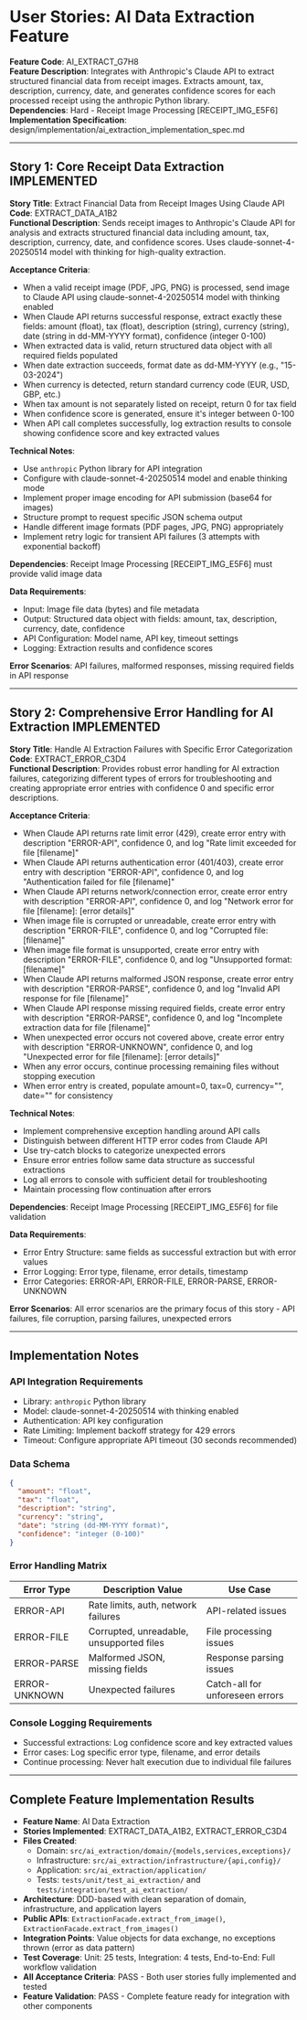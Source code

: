 # User Stories: AI Data Extraction Feature

**Feature Code**: AI_EXTRACT_G7H8  
**Feature Description**: Integrates with Anthropic's Claude API to extract structured financial data from receipt images. Extracts amount, tax, description, currency, date, and generates confidence scores for each processed receipt using the anthropic Python library.  
**Dependencies**: Hard - Receipt Image Processing [RECEIPT_IMG_E5F6]  
**Implementation Specification**: design/implementation/ai_extraction_implementation_spec.md

---

## Story 1: Core Receipt Data Extraction **IMPLEMENTED**

**Story Title**: Extract Financial Data from Receipt Images Using Claude API  
**Code**: EXTRACT_DATA_A1B2  
**Functional Description**: Sends receipt images to Anthropic's Claude API for analysis and extracts structured financial data including amount, tax, description, currency, date, and confidence scores. Uses claude-sonnet-4-20250514 model with thinking for high-quality extraction.

**Acceptance Criteria**:
- When a valid receipt image (PDF, JPG, PNG) is processed, send image to Claude API using claude-sonnet-4-20250514 model with thinking enabled
- When Claude API returns successful response, extract exactly these fields: amount (float), tax (float), description (string), currency (string), date (string in dd-MM-YYYY format), confidence (integer 0-100)
- When extracted data is valid, return structured data object with all required fields populated
- When date extraction succeeds, format date as dd-MM-YYYY (e.g., "15-03-2024")
- When currency is detected, return standard currency code (EUR, USD, GBP, etc.)
- When tax amount is not separately listed on receipt, return 0 for tax field
- When confidence score is generated, ensure it's integer between 0-100
- When API call completes successfully, log extraction results to console showing confidence score and key extracted values

**Technical Notes**:
- Use `anthropic` Python library for API integration
- Configure with claude-sonnet-4-20250514 model and enable thinking mode
- Implement proper image encoding for API submission (base64 for images)
- Structure prompt to request specific JSON schema output
- Handle different image formats (PDF pages, JPG, PNG) appropriately
- Implement retry logic for transient API failures (3 attempts with exponential backoff)

**Dependencies**: Receipt Image Processing [RECEIPT_IMG_E5F6] must provide valid image data

**Data Requirements**:
- Input: Image file data (bytes) and file metadata
- Output: Structured data object with fields: amount, tax, description, currency, date, confidence
- API Configuration: Model name, API key, timeout settings
- Logging: Extraction results and confidence scores

**Error Scenarios**: API failures, malformed responses, missing required fields in API response

---

## Story 2: Comprehensive Error Handling for AI Extraction **IMPLEMENTED**

**Story Title**: Handle AI Extraction Failures with Specific Error Categorization  
**Code**: EXTRACT_ERROR_C3D4  
**Functional Description**: Provides robust error handling for AI extraction failures, categorizing different types of errors for troubleshooting and creating appropriate error entries with confidence 0 and specific error descriptions.

**Acceptance Criteria**:
- When Claude API returns rate limit error (429), create error entry with description "ERROR-API", confidence 0, and log "Rate limit exceeded for file [filename]"
- When Claude API returns authentication error (401/403), create error entry with description "ERROR-API", confidence 0, and log "Authentication failed for file [filename]"
- When Claude API returns network/connection error, create error entry with description "ERROR-API", confidence 0, and log "Network error for file [filename]: [error details]"
- When image file is corrupted or unreadable, create error entry with description "ERROR-FILE", confidence 0, and log "Corrupted file: [filename]"
- When image file format is unsupported, create error entry with description "ERROR-FILE", confidence 0, and log "Unsupported format: [filename]"
- When Claude API returns malformed JSON response, create error entry with description "ERROR-PARSE", confidence 0, and log "Invalid API response for file [filename]"
- When Claude API response missing required fields, create error entry with description "ERROR-PARSE", confidence 0, and log "Incomplete extraction data for file [filename]"
- When unexpected error occurs not covered above, create error entry with description "ERROR-UNKNOWN", confidence 0, and log "Unexpected error for file [filename]: [error details]"
- When any error occurs, continue processing remaining files without stopping execution
- When error entry is created, populate amount=0, tax=0, currency="", date="" for consistency

**Technical Notes**:
- Implement comprehensive exception handling around API calls
- Distinguish between different HTTP error codes from Claude API
- Use try-catch blocks to categorize unexpected errors
- Ensure error entries follow same data structure as successful extractions
- Log all errors to console with sufficient detail for troubleshooting
- Maintain processing flow continuation after errors

**Dependencies**: Receipt Image Processing [RECEIPT_IMG_E5F6] for file validation

**Data Requirements**:
- Error Entry Structure: same fields as successful extraction but with error values
- Error Logging: Error type, filename, error details, timestamp
- Error Categories: ERROR-API, ERROR-FILE, ERROR-PARSE, ERROR-UNKNOWN

**Error Scenarios**: All error scenarios are the primary focus of this story - API failures, file corruption, parsing failures, unexpected errors

---

## Implementation Notes

### API Integration Requirements
- Library: `anthropic` Python library
- Model: claude-sonnet-4-20250514 with thinking enabled
- Authentication: API key configuration
- Rate Limiting: Implement backoff strategy for 429 errors
- Timeout: Configure appropriate API timeout (30 seconds recommended)

### Data Schema
```json
{
  "amount": "float",
  "tax": "float", 
  "description": "string",
  "currency": "string",
  "date": "string (dd-MM-YYYY format)",
  "confidence": "integer (0-100)"
}
```

### Error Handling Matrix
| Error Type | Description Value | Use Case |
|------------|------------------|----------|
| ERROR-API | Rate limits, auth, network failures | API-related issues |
| ERROR-FILE | Corrupted, unreadable, unsupported files | File processing issues |
| ERROR-PARSE | Malformed JSON, missing fields | Response parsing issues |
| ERROR-UNKNOWN | Unexpected failures | Catch-all for unforeseen errors |

### Console Logging Requirements
- Successful extractions: Log confidence score and key extracted values
- Error cases: Log specific error type, filename, and error details
- Continue processing: Never halt execution due to individual file failures

---

## Complete Feature Implementation Results

- **Feature Name**: AI Data Extraction
- **Stories Implemented**: EXTRACT_DATA_A1B2, EXTRACT_ERROR_C3D4
- **Files Created**: 
  - Domain: `src/ai_extraction/domain/{models,services,exceptions}/`
  - Infrastructure: `src/ai_extraction/infrastructure/{api,config}/`
  - Application: `src/ai_extraction/application/`
  - Tests: `tests/unit/test_ai_extraction/` and `tests/integration/test_ai_extraction/`
- **Architecture**: DDD-based with clean separation of domain, infrastructure, and application layers
- **Public APIs**: `ExtractionFacade.extract_from_image()`, `ExtractionFacade.extract_from_images()`
- **Integration Points**: Value objects for data exchange, no exceptions thrown (error as data pattern)
- **Test Coverage**: Unit: 25 tests, Integration: 4 tests, End-to-End: Full workflow validation
- **All Acceptance Criteria**: PASS - Both user stories fully implemented and tested
- **Feature Validation**: PASS - Complete feature ready for integration with other components